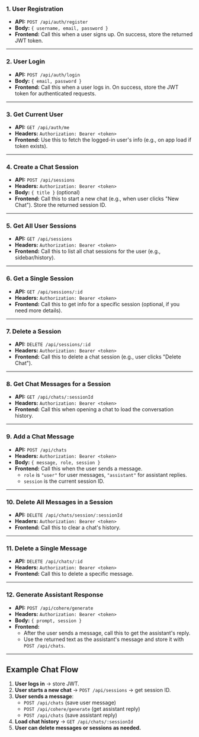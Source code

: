 ### **1. User Registration**
- **API:** `POST /api/auth/register`
- **Body:** `{ username, email, password }`
- **Frontend:** Call this when a user signs up. On success, store the returned JWT token.

---

### **2. User Login**
- **API:** `POST /api/auth/login`
- **Body:** `{ email, password }`
- **Frontend:** Call this when a user logs in. On success, store the JWT token for authenticated requests.

---

### **3. Get Current User**
- **API:** `GET /api/auth/me`
- **Headers:** `Authorization: Bearer <token>`
- **Frontend:** Use this to fetch the logged-in user's info (e.g., on app load if token exists).

---

### **4. Create a Chat Session**
- **API:** `POST /api/sessions`
- **Headers:** `Authorization: Bearer <token>`
- **Body:** `{ title }` (optional)
- **Frontend:** Call this to start a new chat (e.g., when user clicks "New Chat"). Store the returned session ID.

---

### **5. Get All User Sessions**
- **API:** `GET /api/sessions`
- **Headers:** `Authorization: Bearer <token>`
- **Frontend:** Call this to list all chat sessions for the user (e.g., sidebar/history).

---

### **6. Get a Single Session**
- **API:** `GET /api/sessions/:id`
- **Headers:** `Authorization: Bearer <token>`
- **Frontend:** Call this to get info for a specific session (optional, if you need more details).

---

### **7. Delete a Session**
- **API:** `DELETE /api/sessions/:id`
- **Headers:** `Authorization: Bearer <token>`
- **Frontend:** Call this to delete a chat session (e.g., user clicks "Delete Chat").

---

### **8. Get Chat Messages for a Session**
- **API:** `GET /api/chats/:sessionId`
- **Headers:** `Authorization: Bearer <token>`
- **Frontend:** Call this when opening a chat to load the conversation history.

---

### **9. Add a Chat Message**
- **API:** `POST /api/chats`
- **Headers:** `Authorization: Bearer <token>`
- **Body:** `{ message, role, session }`
- **Frontend:** Call this when the user sends a message.  
  - `role` is `"user"` for user messages, `"assistant"` for assistant replies.
  - `session` is the current session ID.

---

### **10. Delete All Messages in a Session**
- **API:** `DELETE /api/chats/session/:sessionId`
- **Headers:** `Authorization: Bearer <token>`
- **Frontend:** Call this to clear a chat's history.

---

### **11. Delete a Single Message**
- **API:** `DELETE /api/chats/:id`
- **Headers:** `Authorization: Bearer <token>`
- **Frontend:** Call this to delete a specific message.

---

### **12. Generate Assistant Response**
- **API:** `POST /api/cohere/generate`
- **Headers:** `Authorization: Bearer <token>`
- **Body:** `{ prompt, session }`
- **Frontend:**  
  - After the user sends a message, call this to get the assistant's reply.
  - Use the returned text as the assistant's message and store it with `POST /api/chats`.

---

## **Example Chat Flow**
1. **User logs in** → store JWT.
2. **User starts a new chat** → `POST /api/sessions` → get session ID.
3. **User sends a message**:
   - `POST /api/chats` (save user message)
   - `POST /api/cohere/generate` (get assistant reply)
   - `POST /api/chats` (save assistant reply)
4. **Load chat history** → `GET /api/chats/:sessionId`
5. **User can delete messages or sessions as needed.**
